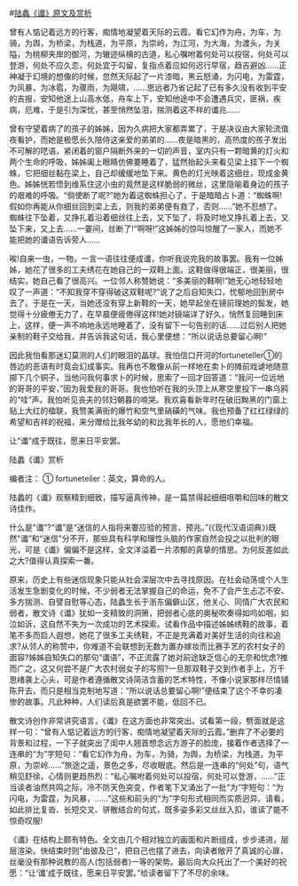 #[陆蠡《谶》原文及赏析](https://www.vrrw.net/wx/8864.html)

曾有人惦记着远方的行客，痴情地凝望着天际的云霞。看它幻作为舟，为车，为骑，为舆，为桥梁，为栈道，为平原，为崇岭，为江河，为大海，为渡头，为关隘，为桃柳夹岸的御河，为辙迹纵横的古道，私心嘱咐着何处可以投宿，何处可以登游，何处不应久恋，何处宜于勾留，复指点着应如何迟行早宿，趋吉避凶……正神凝于幻境的想像的时候，忽然天际起了一片漆暗，黑云怒涌，为闪电，为雷霆，为风暴，为冰雹，为骤雨，为飓啸，……思远者乃省记起了已有多久没有收到平安的吉报，安知他途上山高水低，舟车上下，安知他途中不会遭遇兵灾，匪祸，疾病，厄难，于是引为深忧，甚至悄然坠泪，揣测着这不祥的谶兆……

曾有守望着病了的孩子的姊姊，因为久病把大家都弄累了，于是决议由大家轮流值夜看护，而她是极愿长久陪侍这亲爱的弟弟的……夜是暗黑的，高热度的孩子发出不可解的呓语，紧闭着的窗户隔断外来的一切的声音，室内只有一颗暗黄的灯火和两个生命的呼吸，姊姊阖上眼睛仿佛要睡着了，猛然抬起头来看见梁上挂下一个蜘蛛，它把细丝黏在梁上，自己却缓缓地坠下来。黄色的灯光映着这细丝，现成金黄色。姊姊恍若悟到维系住这小虫的竟然是这样脆弱的微丝，这里隐喻着身边的孩子的艰难的呼吸。“倘使断了呢?”她为着这蜘蛛担心了，于是暗暗占卜道：“蜘蛛啊!假如你再能从你细丝回到梁上去，则我的弟弟便有救了，否则……”她不忍想了。蜘蛛往下坠着，又挣扎着沿着细丝往上去，又下坠了，将及时地又挣扎着上去，又坠下来，又上去……一霎间，丝断了!“啊呀!”这姊姊的惊叫惊醒了一家人，而她不能把她的谶语告诉旁人……



唉!自来一虫，一物，一言一语往往便成谶，你听我说完我的故事罢。我有一位姊姊，她花了很多的工夫绣花在她自己的一双鞋上面。这鞋做得很端正，很美丽，很结实，她自己看了很高兴。一位邻人称赞她说：“多美丽的鞋啊!”她无心地轻轻地叹了一声道：“不知我穿不穿得破这双鞋呢?”说了之后自知失口，忧郁地回到房中去了。于是在一天，当她还没有穿上新鞋的一天，她早起坐在镜前理她的鬓发，她觉得十分疲倦无力了，在早晨便疲倦得这样!她对镜端详了好久，悄然复回睡到床上，这样，便一声不响地永远地睡着了，没有留下一句告别的话……过后别人把她亲制的鞋子交给我，并告诉我这句话，我心里便想：“所以说话总要留心啊!”

因此我怕看那迷幻莫测的人们的眼泪的晶球。我怕信口开河的fortuneteller①的唇边的恶语有时竟会幻成事实。我再也不敢像从前一样地在卖卜的摊前戏谑地随意掷下几个铜子，当他问我何事求卜的时候，思索了一回才回答道：“我问一位远地的哥哥的平安，”因为我爱我的哥哥。我也怕听在我的头顶上从寒空里投下一串乌鸦的“哇”声。我怕听见丧夫的邻妇朝暮的啼哭。我欢喜看新年时在破旧黝黑的门窗上贴上大红的楹联，我赞美满街的爆竹和空气里硝磺的气味。我也预备了红红绿绿的希望和吉祥的祝福，来分赠给比我年幼的和比我年长的人，愿他们幸福。

让“谶”成于既往，愿来日平安罢。

陆蠡《谶》赏析

编者注： ① fortuneteller：英文，算命的人。

陆蠡的《谶》观察精到细致，描写逼真传神，是一篇禁得起细细咀嚼和回味的散文诗佳作。

什么是“谶”?“谶”是“迷信的人指将来要应验的预言、预兆。”(《现代汉语词典》)既然“谶”和“迷信”分不开，那些具有科学和理性头脑的作家自然会投之以批判的眼光，可是《谶》偏偏不是这样，全文洋溢着一片浓郁的真挚的情思。为何反差如此之大?值得认真探索一番。

原来，历史上有些迷信现象只能从社会深层次中去寻找原因。在社会动荡或个人生活发生急剧变化的时候，不少弱者无法掌握自己的命运，免不了会产生忐忑不安、多方揣测、自譬自慰等心态，陆蠡生长于浙东偏僻山区，他关心、同情广大农民和弱者，散文诗《谶》犹如一支精致的洞箫，把弱者心底的奥秘吹奏得如呜如咽，如泣如诉，这自然不失为一次成功的艺术探索。试看作品中描述姊姊绣鞋的故事，着笔不多而启人遐想，她花了很多工夫绣鞋，不正是充满着对美好生活的向往和追求?从邻人的称赞中，你难道不会联想到无数为置办嫁妆而比赛手艺的农村女子的面容?姊姊自知失口的那句“谶语”，不正流露了她对前途缺乏信心的无奈和忧虑?推而广之，这又何尝不是广大农村弱女子的写照?一旦那双鞋子交到作者手上，万千思绪袭上心头，可是作者遵循散文诗简洁含蓄的艺术特性，不像小说家那样尽情铺陈开去，而只是相当克制地写道：“所以说话总要留心啊!”便结束了这个不幸的凄惨的故事。凡此种种，人们读后真是欲罢不能，低回不已。

散文诗创作非常讲究语言，《谶》在这方面也非常突出。试看第一段，劈面就是这样一句：“曾有人惦记着远方的行客，痴情地凝望着天际的云霞。”删弃了不必要的背景和过程，一下子就突出了闺中人翘首想念远方游子的脸庞，接着作者选择了一连串的“为”字短句：“看它幻作为舟，为车，为骑，为舆，为桥梁，为栈道，为平原，为崇岭……”旅途之遥，景色之多，尽收眼底。然后是一连串的“何处”句，语气稍见舒徐，心情则更趋热烈：“私心嘱咐着何处可以投宿，何处可以登游，……”正当读者油然共鸣之际，冷不防天色突变，作者笔下又涌出了一批“为”字短句：“为闪电，为雷霆，为风暴，……”这些和前头的“为”字句形式相同而实质迥异。请看，如此排比复沓、长短交叉、骈散结合的句式，既多姿多彩又丝丝入扣，谁读了能不惊奇叹服!

《谶》在结构上颇有特色。全文由几个相对独立的画面和片断组成，步步递进，层层渲染。快结束时则“由彼及己”，把自己也摆了进去，向读者敞开了真诚的心扉，丝毫没有那种说教的高人(包括弱者)一等的架势。最后向大众托出了一个美好的祝愿：“让‘谶’成于既往，愿来日平安罢。”给读者留下了不尽的余味。

